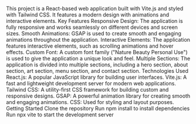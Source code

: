 This project is a React-based web application built with Vite.js and styled with Tailwind CSS. It features a modern design with animations and interactive elements.
Key Features
Responsive Design: The application is fully responsive and works seamlessly on different devices and screen sizes.
Smooth Animations: GSAP is used to create smooth and engaging animations throughout the application.
Interactive Elements: The application features interactive elements, such as scrolling animations and hover effects.
Custom Font: A custom font family ("Nature Beauty Personal Use") is used to give the application a unique look and feel.
Multiple Sections: The application is divided into multiple sections, including a hero section, about section, art section, menu section, and contact section.
Technologies Used
React.js: A popular JavaScript library for building user interfaces.
Vite.js: A fast and lightweight development server for modern web applications.
Tailwind CSS: A utility-first CSS framework for building custom and responsive designs.
GSAP: A powerful animation library for creating smooth and engaging animations.
CSS: Used for styling and layout purposes.
Getting Started
Clone the repository
Run npm install to install dependencies
Run npx vite to start the development server
